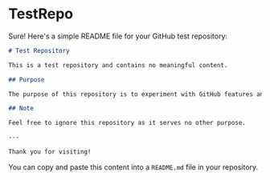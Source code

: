 # TestRepo
Sure! Here's a simple README file for your GitHub test repository:

```markdown
# Test Repository

This is a test repository and contains no meaningful content. 

## Purpose

The purpose of this repository is to experiment with GitHub features and functionalities.

## Note

Feel free to ignore this repository as it serves no other purpose.

---

Thank you for visiting!
```

You can copy and paste this content into a `README.md` file in your repository.
